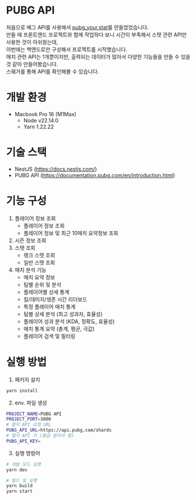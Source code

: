 # PUBG API

처음으로 배그 API를 사용해서 [pubg_your.stat](https://github.com/smw0807/pubg_your.stat)를 만들었었습니다.  
만들 때 프론트엔드 프로젝트와 함께 작업하다 보니 시간이 부족해서 스탯 관련 API만 사용한 것이 아쉬웠는데,  
이번에는 백엔드로만 구성해서 프로젝트를 시작했습니다.  
매치 관련 API는 1개뿐이지만, 출력되는 데이터가 많아서 다양한 기능들을 만들 수 있을 것 같아 만들어봤습니다.  
스웨거를 통해 API를 확인해볼 수 있습니다.

# 개발 환경

- Macbook Pro 16 (M1Max)
  - Node v22.14.0
  - Yarn 1.22.22

# 기술 스택

- NestJS (https://docs.nestjs.com/)
- PUBG API (https://documentation.pubg.com/en/introduction.html)

# 기능 구성

1. 플레이어 정보 조회
   - 플레이어 정보 조회
   - 플레이어 정보 및 최근 10매치 요약정보 조회
2. 시즌 정보 조회
3. 스탯 조회
   - 랭크 스탯 조회
   - 일반 스탯 조회
4. 매치 분석 기능
   - 매치 요약 정보
   - 팀별 순위 및 분석
   - 플레이어별 상세 통계
   - 킬/데미지/생존 시간 리더보드
   - 특정 플레이어 매치 통계
   - 팀별 상세 분석 (최고 성과자, 효율성)
   - 플레이어 성과 분석 (KDA, 정확도, 효율성)
   - 매치 통계 요약 (총계, 평균, 극값)
   - 플레이어 검색 및 필터링

# 실행 방법

1. 패키지 설치

```bash
yarn install
```

2. env. 파일 생성

```bash
PROJECT_NAME=PUBG API
PROJECT_PORT=3000
# 펍지 API 요청 URL
PUBG_API_URL=https://api.pubg.com/shards
# 펍지 API 키 (발급 받아야 함)
PUBG_API_KEY=
```

3. 실행 명령어

```bash
# 개발 모드 실행
yarn dev

# 빌드 및 실행
yarn build
yarn start
```
